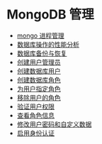 # MongoDB 管理

- [mongo 进程管理](manage-mongodb-processes.md)
- [数据库操作的性能分析](manage-the-database-profiler.md)
- [数据库备份与恢复](backups.md)
- [创建用户管理员](add-user-administrator.md)
- [创建数据库用户](add-user-to-database.md)
- [创建数据库角色](define-roles.md)
- [为用户指定角色](assign-role-to-user.md)
- [移除用户的角色]()
- [验证用户权限]()
- [查看角色信息]()
- [修改用户密码和自定义数据]()
- [启用身份认证](enable-authentication.md)